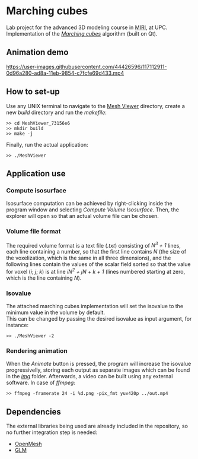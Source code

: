 # Marching cubes

Lab project for the advanced 3D modeling course in [MIRI](https://masters.fib.upc.edu/masters/miri-computer-graphics-and-virtual-reality), at UPC. Implementation of the [_Marching cubes_](http://fab.cba.mit.edu/classes/S62.12/docs/Lorensen_marching_cubes.pdf) algorithm (built on Qt).


## Animation demo
https://user-images.githubusercontent.com/44426596/117112911-0d96a280-ad8a-11eb-9854-c7fcfe69d433.mp4


## How to set-up
Use any UNIX terminal to navigate to the [Mesh Viewer](MeshViewer_73156e6) directory, create a new _build_ directory and run the _makefile_:
```
>> cd MeshViewer_73156e6
>> mkdir build
>> make -j
```
Finally, run the actual application:
```
>> ./MeshViewer
```
  
## Application use
### Compute isosurface
Isosurface computation can be achieved by right-clicking inside the program window and selecting *Compute Volume Isosurface*. Then, the explorer will open so that an actual volume file can be chosen.

### Volume file format
The required volume format is a text file (_.txt_) consisting of _N<sup>3</sup> + 1_ lines, each line containing a number, so that the first line contains _N_ (the size of the voxelization, which is the same in all three dimensions), and the following lines contain the values of the scalar field sorted so that the value for voxel (_i_; _j_; _k_) is at line _iN<sup>2</sup> + jN + k + 1_ (lines numbered starting at zero, which is the line containing _N_).

### Isovalue
The attached marching cubes implementation will set the isovalue to the minimum value in the volume by default.  
This can be changed by passing the desired isovalue as input argument, for instance:

```
>> ./MeshViewer -2
```

### Rendering animation
When the *Animate* button is pressed, the program will increase the isovalue progressivelly, storing each output as separate images which can be found in the [_img_](MeshViewer_73156e6/img) folder. Afterwards, a video can be built using any external software. In case of *ffmpeg*:

```
>> ffmpeg -framerate 24 -i %d.png -pix_fmt yuv420p ../out.mp4
```
  
## Dependencies
The external libraries being used are already included in the repository, so no further integration step is needed:
- [OpenMesh](https://github.com/Lawrencemm/openmesh)
- [GLM](https://github.com/g-truc/glm)
